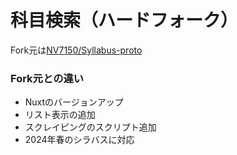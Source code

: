 # 科目検索（ハードフォーク）
Fork元は[NV7150/Syllabus-proto](https://github.com/NV7150/Syllabus-proto)

### Fork元との違い
- Nuxtのバージョンアップ
- リスト表示の追加
- スクレイピングのスクリプト追加
- 2024年春のシラバスに対応
